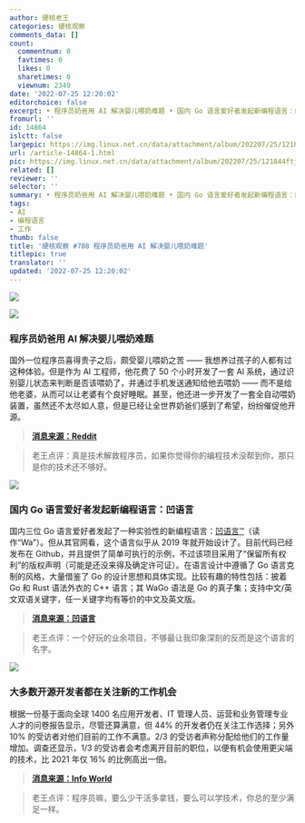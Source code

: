 ```yaml
---
author: 硬核老王
categories: 硬核观察
comments_data: []
count:
  commentnum: 0
  favtimes: 0
  likes: 0
  sharetimes: 0
  viewnum: 2349
date: '2022-07-25 12:20:02'
editorchoice: false
excerpt: • 程序员奶爸用 AI 解决婴儿喂奶难题 • 国内 Go 语言爱好者发起新编程语言：凹语言 • 大多数开源开发者都在关注新的工作机会
fromurl: ''
id: 14864
islctt: false
largepic: https://img.linux.net.cn/data/attachment/album/202207/25/121844ftj322dt00a3oajd.jpg
url: /article-14864-1.html
pic: https://img.linux.net.cn/data/attachment/album/202207/25/121844ftj322dt00a3oajd.jpg.thumb.jpg
related: []
reviewer: ''
selector: ''
summary: • 程序员奶爸用 AI 解决婴儿喂奶难题 • 国内 Go 语言爱好者发起新编程语言：凹语言 • 大多数开源开发者都在关注新的工作机会
tags:
- AI
- 编程语言
- 工作
thumb: false
title: '硬核观察 #708 程序员奶爸用 AI 解决婴儿喂奶难题'
titlepic: true
translator: ''
updated: '2022-07-25 12:20:02'
---
```


![](/data/attachment/album/202207/25/121844ftj322dt00a3oajd.jpg)


![](/data/attachment/album/202207/25/121856pkrwoqowe21o1zpq.jpg)


### 程序员奶爸用 AI 解决婴儿喂奶难题


国外一位程序员喜得贵子之后，颇受婴儿喂奶之苦 —— 我想养过孩子的人都有过这种体验。但是作为 AI 工程师，他花费了 50 个小时开发了一套 AI 系统，通过识别婴儿状态来判断是否该喂奶了，并通过手机发送通知给他去喂奶 —— 而不是给他老婆，从而可以让老婆有个良好睡眠。甚至，他还进一步开发了一套全自动喂奶装置，虽然还不太尽如人意，但是已经让全世界奶爸们感到了希望，纷纷催促他开源。



> 
> **[消息来源：Reddit](https://www.reddit.com/r/programming/comments/w58xyn/built_a_hungry_baby_alarm/)**
> 
> 
> 



> 
> 老王点评：真是技术解救程序员，如果你觉得你的编程技术没帮到你，那只是你的技术还不够好。
> 
> 
> 


![](/data/attachment/album/202207/25/121906cjjfi60ad0amfffm.jpg)


### 国内 Go 语言爱好者发起新编程语言：凹语言


国内三位 Go 语言爱好者发起了一种实验性的新编程语言：[凹语言™](https://github.com/wa-lang/wa)（读作“Wa”）。但从其官网看，这个语言似乎从 2019 年就开始设计了。目前代码已经发布在 Github，并且提供了简单可执行的示例，不过该项目采用了“保留所有权利”的版权声明（可能是还没来得及确定许可证）。在语言设计中遵循了 Go 语言克制的风格，大量借鉴了 Go 的设计思想和具体实现。比较有趣的特性包括：披着 Go 和 Rust 语法外衣的 C++ 语言；其 WaGo 语法是 Go 的真子集；支持中文/英文双语关键字，任一关键字均有等价的中文及英文版。



> 
> **[消息来源：凹语言](https://github.com/wa-lang/wa)**
> 
> 
> 



> 
> 老王点评：一个好玩的业余项目，不够最让我印象深刻的反而是这个语言的名字。
> 
> 
> 


![](/data/attachment/album/202207/25/121924ye36vhkl9dadax9u.jpg)


### 大多数开源开发者都在关注新的工作机会


根据一份基于面向全球 1400 名应用开发者、IT 管理人员、运营和业务管理专业人才的问卷报告显示，尽管还算满意，但 44% 的开发者仍在关注工作选择；另外 10% 的受访者对他们目前的工作不满意。2/3 的受访者声称分配给他们的工作量增加。调查还显示，1/3 的受访者会考虑离开目前的职位，以便有机会使用更尖端的技术，比 2021 年仅 16% 的比例高出一倍。



> 
> **[消息来源：Info World](https://www.infoworld.com/article/3668248/majority-of-open-source-developers-eyeing-job-change-edb-survey.html)**
> 
> 
> 



> 
> 老王点评：程序员嘛，要么少干活多拿钱，要么可以学技术，你总的至少满足一样。
> 
> 
>